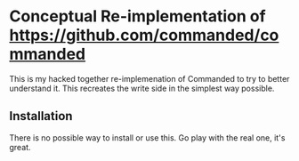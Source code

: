 # Conceptual Re-implementation of https://github.com/commanded/commanded

This is my hacked together re-implemenation of Commanded to try to better understand it.
This recreates the write side in the simplest way possible.

## Installation
There is no possible way to install or use this. Go play with the real one, it's great.
